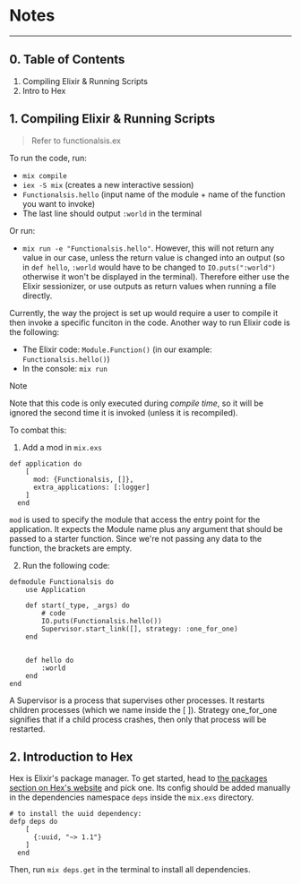 # Notes
---
## 0. Table of Contents
1. Compiling Elixir & Running Scripts
2. Intro to Hex

## 1. Compiling Elixir & Running Scripts
> Refer to functionalsis.ex

To run the code, run:
- ```mix compile```
- ```iex -S mix``` (creates a new interactive session)
- ```Functionalsis.hello``` (input name of the module + name of the function you want to invoke)
- The last line should output ```:world``` in the terminal

Or run:
- ```mix run -e "Functionalsis.hello"```. However, this will not return any value in our case, unless the return value is changed into an output (so in ```def hello```, ```:world``` would have to be changed to ```IO.puts(":world")``` otherwise it won't be displayed in the terminal). Therefore either use the Elixir sessionizer, or use outputs as return values when running a file directly.

Currently, the way the project is set up would require a user to compile it then invoke a specific funciton in the code. Another way to run Elixir code is the following:
- The Elixir code: ```Module.Function()``` (in our example: ```Functionalsis.hello()```)
- In the console: ```mix run```
> [!NOTE]
> Note that this code is only executed during *compile time*, so it will be ignored the second time it is invoked (unless it is recompiled).

To combat this:
1. Add a mod in ```mix.exs```
```
def application do
    [
      mod: {Functionalsis, []},
      extra_applications: [:logger]
    ]
  end
```

```mod``` is used to specify the module that access the entry point for the application. It expects the Module name plus any argument that should be passed to a starter function. Since we're not passing any data to the function, the brackets are empty.

2. Run the following code:
```
defmodule Functionalsis do
    use Application
    
    def start(_type, _args) do
        # code
        IO.puts(Functionalsis.hello())
        Supervisor.start_link([], strategy: :one_for_one)    
    end


    def hello do
        :world
    end
end
```
A Supervisor is a process that supervises other processes. It restarts children processes (which we name inside the [ ]). Strategy one_for_one signifies that if a child process crashes, then only that process will be restarted.

## 2. Introduction to Hex
Hex is Elixir's package manager. To get started, head to [the packages section on Hex's website](https://hex.pm/packages) and pick one. Its config should be added manually in the dependencies namespace ```deps``` inside the ```mix.exs``` directory.
```
# to install the uuid dependency:
defp deps do
    [
      {:uuid, "~> 1.1"}
    ]
  end
```
Then, run ```mix deps.get``` in the terminal to install all dependencies.